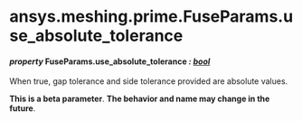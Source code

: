# ansys.meshing.prime.FuseParams.use_absolute_tolerance



#### *property* FuseParams.use_absolute_tolerance *: [bool](https://docs.python.org/3.11/library/functions.html#bool)*

When true, gap tolerance and side tolerance provided are absolute values.

**This is a beta parameter**. **The behavior and name may change in the future**.

<!-- !! processed by numpydoc !! -->
